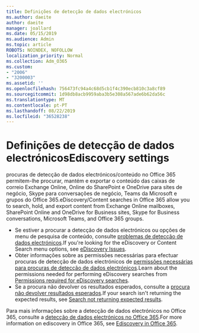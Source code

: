 ```yaml
---
title: Definições de detecção de dados electrónicos
ms.author: daeite
author: daeite
manager: joallard
ms.date: 05/15/2019
ms.audience: Admin
ms.topic: article
ROBOTS: NOINDEX, NOFOLLOW
localization_priority: Normal
ms.collection: Adm_O365
ms.custom:
- "2006"
- "3200003"
ms.assetid: ''
ms.openlocfilehash: 756473fc94a4c68d5cb1f4c390ecb810c3a8cf89
ms.sourcegitcommit: 1d98db8acb9959aba3b5e308a567ade6b62da56c
ms.translationtype: MT
ms.contentlocale: pt-PT
ms.lasthandoff: 08/22/2019
ms.locfileid: "36528238"
---
```

# <a name="ediscovery-settings"></a><span data-ttu-id="ba17f-102">Definições de detecção de dados electrónicos</span><span class="sxs-lookup"><span data-stu-id="ba17f-102">Ediscovery settings</span></span>

<span data-ttu-id="ba17f-103">procuras de detecção de dados electrónicos/conteúdo no Office 365 permitem-lhe procurar, mantém e exportar o conteúdo das caixas de correio Exchange Online, Online do SharePoint e OneDrive para sites de negócio, Skype para conversações de negócio, Teams da Microsoft e grupos do Office 365.</span><span class="sxs-lookup"><span data-stu-id="ba17f-103">eDiscovery/Content searches in Office 365 allow you to search, hold, and export content from Exchange Online mailboxes, SharePoint Online and OneDrive for Business sites, Skype for Business conversations, Microsoft Teams, and Office 365 groups.</span></span>

- <span data-ttu-id="ba17f-104">Se estiver a procurar a detecção de dados electrónicos ou opções de menu de pesquisa de conteúdo, consulte [problemas de detecção de dados electrónicos](https://docs.microsoft.com/alchemyinsights/ediscovery-issues).</span><span class="sxs-lookup"><span data-stu-id="ba17f-104">If you're looking for the eDiscovery or Content Search menu options, see [eDiscovery Issues](https://docs.microsoft.com/alchemyinsights/ediscovery-issues).</span></span>
- <span data-ttu-id="ba17f-105">Obter informações sobre as permissões necessárias para efectuar procuras de detecção de dados electrónicos de [permissões necessárias para procuras de detecção de dados electrónicos](https://docs.microsoft.com/alchemyinsights/permissions-required-for-ediscovery-searches).</span><span class="sxs-lookup"><span data-stu-id="ba17f-105">Learn about the permissions needed for performing eDiscovery searches from [Permissions required for eDiscovery searches](https://docs.microsoft.com/alchemyinsights/permissions-required-for-ediscovery-searches).</span></span>
- <span data-ttu-id="ba17f-106">Se a procura não devolver os resultados esperados, consulte a [procura não devolver resultados esperados](https://docs.microsoft.com/alchemyinsights/search-not-returning-expected-results).</span><span class="sxs-lookup"><span data-stu-id="ba17f-106">If your search isn't returning the expected results, see [Search not returning expected results](https://docs.microsoft.com/alchemyinsights/search-not-returning-expected-results).</span></span>

<span data-ttu-id="ba17f-107">Para mais informações sobre a detecção de dados electrónicos no Office 365, consulte a [detecção de dados electrónicos no Office 365](https://docs.microsoft.com/office365/securitycompliance/ediscovery).</span><span class="sxs-lookup"><span data-stu-id="ba17f-107">For more information on ediscovery in Office 365, see [Ediscovery in Office 365](https://docs.microsoft.com/office365/securitycompliance/ediscovery).</span></span>
